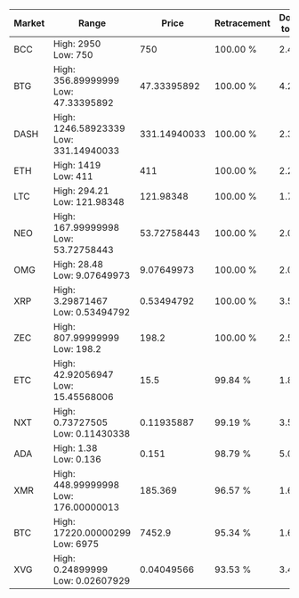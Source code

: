 | Market | Range | Price| Retracement | Doubles to 50% |
| --- | --- | --- | --- | --- |
| BCC | High: 2950<br />Low: 750 | 750 | 100.00 % | 2.47 |
| BTG | High: 356.89999999<br />Low: 47.33395892 | 47.33395892 | 100.00 % | 4.27 |
| DASH | High: 1246.58923339<br />Low: 331.14940033 | 331.14940033 | 100.00 % | 2.38 |
| ETH | High: 1419<br />Low: 411 | 411 | 100.00 % | 2.23 |
| LTC | High: 294.21<br />Low: 121.98348 | 121.98348 | 100.00 % | 1.71 |
| NEO | High: 167.99999998<br />Low: 53.72758443 | 53.72758443 | 100.00 % | 2.06 |
| OMG | High: 28.48<br />Low: 9.07649973 | 9.07649973 | 100.00 % | 2.07 |
| XRP | High: 3.29871467<br />Low: 0.53494792 | 0.53494792 | 100.00 % | 3.58 |
| ZEC | High: 807.99999999<br />Low: 198.2 | 198.2 | 100.00 % | 2.54 |
| ETC | High: 42.92056947<br />Low: 15.45568006 | 15.5 | 99.84 % | 1.88 |
| NXT | High: 0.73727505<br />Low: 0.11430338 | 0.11935887 | 99.19 % | 3.57 |
| ADA | High: 1.38<br />Low: 0.136 | 0.151 | 98.79 % | 5.02 |
| XMR | High: 448.99999998<br />Low: 176.00000013 | 185.369 | 96.57 % | 1.69 |
| BTC | High: 17220.00000299<br />Low: 6975 | 7452.9 | 95.34 % | 1.62 |
| XVG | High: 0.24899999<br />Low: 0.02607929 | 0.04049566 | 93.53 % | 3.40 |
